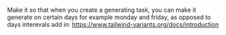 Make it so that when you create a generating task, you can make it generate on certain days for example monday and
friday, as opposed to days interevals
add in: https://www.tailwind-variants.org/docs/introduction
